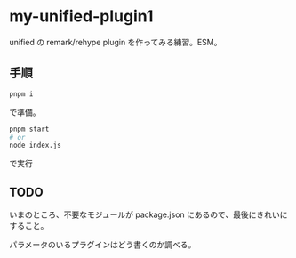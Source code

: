 # my-unified-plugin1

unified の remark/rehype plugin を作ってみる練習。ESM。

## 手順

```bash
pnpm i
```

で準備。

```bash
pnpm start
# or
node index.js
```

で実行

## TODO

いまのところ、不要なモジュールが package.json にあるので、最後にきれいにすること。

パラメータのいるプラグインはどう書くのか調べる。
